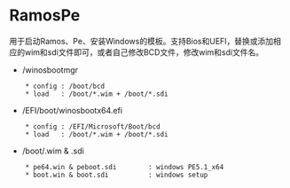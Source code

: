 
# RamosPe

用于启动Ramos、Pe、安装Windows的模板。支持Bios和UEFI，替换或添加相应的wim和sdi文件即可，或者自己修改BCD文件，修改wim和sdi文件名。

 - /winosbootmgr
```
    * config : /boot/bcd
    * load   : /boot/*.wim + /boot/*.sdi
```

 - /EFI/boot/winosbootx64.efi
```
    * config : /EFI/Microsoft/Boot/bcd
    * load   : /boot/*.wim + /boot/*.sdi
```

 - /boot/.wim & .sdi
```
    * pe64.win & peboot.sdi        : windows PE5.1_x64
    * boot.win & boot.sdi          : windows setup
```

